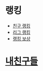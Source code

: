 # 랭킹
  - [친구 랭킹](https://github.com/seungri0826/finalllll/blob/%EB%9E%AD%ED%82%B9_%EC%B9%9C%EA%B5%AC%EB%9E%AD%ED%82%B9/2018920031%20%EC%9C%A0%EC%8A%B9%EB%A6%AC/181102%20%EC%97%AD%EA%B8%B0%ED%9A%8D%EC%84%9C/%EC%B9%9C%EA%B5%AC%EB%9E%AD%ED%82%B9.md)
  - [리그 랭킹](https://github.com/seungri0826/finalllll/blob/%EB%9E%AD%ED%82%B9_%EB%A6%AC%EA%B7%B8%EB%9E%AD%ED%82%B9/2018920031%20%EC%9C%A0%EC%8A%B9%EB%A6%AC/181102%20%EC%97%AD%EA%B8%B0%ED%9A%8D%EC%84%9C/%EB%A6%AC%EA%B7%B8%EB%9E%AD%ED%82%B9.md)
  - [랭킹 보상](https://github.com/seungri0826/finalllll/blob/%EB%9E%AD%ED%82%B9_%EB%9E%AD%ED%82%B9%EB%B3%B4%EC%83%81/2018920031%20%EC%9C%A0%EC%8A%B9%EB%A6%AC/181102%20%EC%97%AD%EA%B8%B0%ED%9A%8D%EC%84%9C/%EB%9E%AD%ED%82%B9%EB%B3%B4%EC%83%81.md)


# [내친구들](https://github.com/seungri0826/finalllll/blob/%EB%82%B4%EC%B9%9C%EA%B5%AC%EB%93%A4/2018920031%20%EC%9C%A0%EC%8A%B9%EB%A6%AC/181102%20%EC%97%AD%EA%B8%B0%ED%9A%8D%EC%84%9C/%EB%82%B4%EC%B9%9C%EA%B5%AC%EB%93%A4.md)
